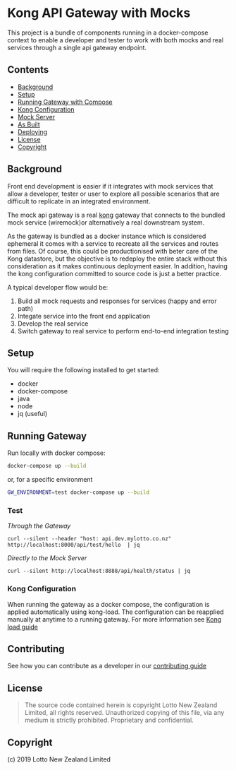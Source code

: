 # Kong API Gateway with Mocks
This project is a bundle of components running in a docker-compose context to enable a developer and tester to work with both mocks and real services through a single api gateway endpoint.

## Contents

- [Background](#background)
- [Setup](#setup)
- [Running Gateway with Compose](#running-gateway)
- [Kong Configuration](#kong-configuration)
- [Mock Server](#mock-server)
- [As Built](AS-BUILT.md)
- [Deploying](DEPLOY.md)
- [License](#license)
- [Copyright](#copyright)

## Background
Front end development is easier if it integrates with mock services that allow a developer, tester or user to explore all possible scenarios that are difficult to replicate in an integrated environment.

The mock api gateway is a real [kong](https://konghq.com/) gateway that connects to the bundled mock service (wiremock)or alternatively a real downstream system.

As the gateway is bundled as a docker instance which is considered ephemeral it comes with a service to recreate all the services and routes from files. Of course, this could be productionised with beter care of the Kong datastore, but the objective is to redeploy the entire stack without this consideration as it makes continuous deployment easier. In addition, having the kong configuration committed to source code is just a better practice.

A typical developer flow would be:
1. Build all mock requests and responses for services (happy and error path)
2. Integate service into the front end application
3. Develop the real service
4. Switch gateway to real service to perform end-to-end integration testing

## Setup
You will require the following installed to get started:
* docker
* docker-compose
* java
* node
* jq (useful)

## Running Gateway
Run locally with docker compose:
```bash
docker-compose up --build
```
or, for a specific environment
```bash
GW_ENVIRONMENT=test docker-compose up --build
```

### Test
_Through the Gateway_

```
curl --silent --header "host: api.dev.mylotto.co.nz" http://localhost:8000/api/test/hello  | jq
```

_Directly to the Mock Server_
```
curl --silent http://localhost:8888/api/health/status | jq
```

### Kong Configuration
When running the gateway as a docker compose, the configuration is applied automatically using kong-load. The configuration can be reapplied manually at anytime to a running gateway. For more information see [Kong load guide](kong-load/README.md)


## Contributing
See how you can contribute as a developer in our [contributing guide](CONTRIBUTING.md)

## License
> The source code contained herein is copyright Lotto New Zealand Limited, all rights reserved.
> Unauthorized copying of this file, via any medium is strictly prohibited.
> Proprietary and confidential.

## Copyright
(c) 2019 Lotto New Zealand Limited